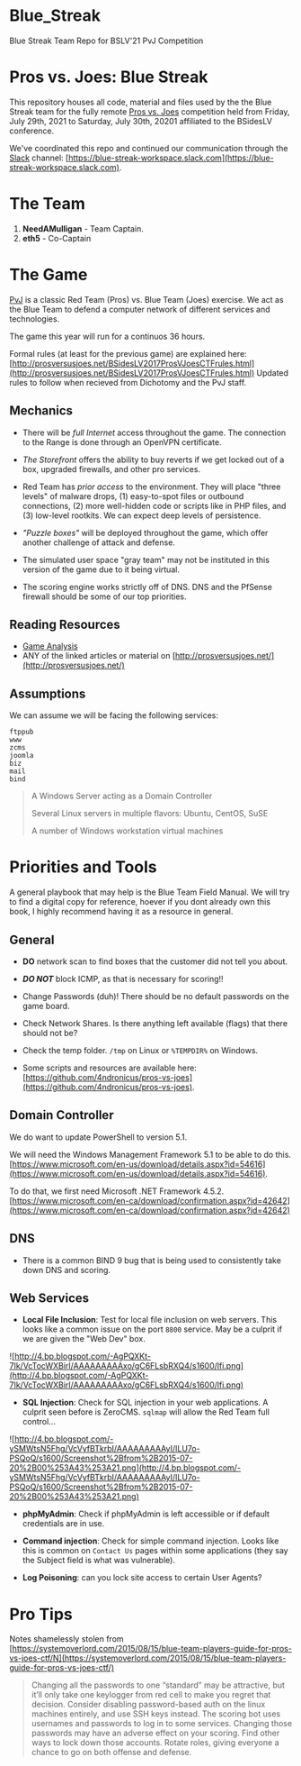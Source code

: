 # Blue_Streak
Blue Streak Team Repo for BSLV'21 PvJ Competition


Pros vs. Joes: Blue Streak
===============================

This repository houses all code, material and files used by the the Blue Streak team for the fully remote [Pros vs. Joes] competition held from Friday, July 29th, 2021 to Saturday, July 30th, 20201 affiliated to the BSidesLV conference. 

We've coordinated this repo and continued our communication through the [Slack] channel: [https://blue-streak-workspace.slack.com](https://blue-streak-workspace.slack.com).


The Team
===========

1. __NeedAMulligan__ - Team Captain.
2. __eth5__ - Co-Captain 



The Game
===========

[PvJ] is a classic Red Team (Pros) vs. Blue Team (Joes) exercise. We act as the Blue Team to defend a computer network of different services and technologies.

The game this year will run for a continuos 36 hours.

Formal rules (at least for the previous game) are explained here: [http://prosversusjoes.net/BSidesLV2017ProsVJoesCTFrules.html](http://prosversusjoes.net/BSidesLV2017ProsVJoesCTFrules.html) Updated rules to follow when recieved from Dichotomy and the PvJ staff.

Mechanics
---------

* There will be _full Internet_ access throughout the game. The connection to the Range is done through an OpenVPN certificate.

* _The Storefront_ offers the ability to buy reverts if we get locked out of a box, upgraded firewalls, and other pro services.

* Red Team has _prior access_ to the environment. They will place "three levels" of malware drops, (1) easy-to-spot files or outbound connections, (2) more well-hidden code or scripts like in PHP files, and (3) low-level rootkits.  We can expect deep levels of persistence.

* _"Puzzle boxes"_ will be deployed throughout the game, which offer another challenge of attack and defense.

* The simulated user space "gray team" may not be instituted in this version of the game due to it being virtual.

* The scoring engine works strictly off of DNS. DNS and the PfSense firewall should be some of our top priorities. 

Reading Resources
------------

* [Game Analysis](https://blog.infosecanalytics.com/2018/08/game-analysis-of-2018-pros-vs-joes-ctf.html)
* ANY of the linked articles or material on [http://prosversusjoes.net/](http://prosversusjoes.net/)


Assumptions
---------------

We can assume we will be facing the following services:

```
ftppub
www
zcms
joomla
biz
mail
bind
```

> A Windows Server acting as a Domain Controller
>
> Several Linux servers in multiple flavors: Ubuntu, CentOS, SuSE
>
> A number of Windows workstation virtual machines

Priorities and Tools
=======================

A general playbook that may help is the Blue Team Field Manual. We will try to find a digital copy for reference, hoever if you dont already own this book, I highly recommend having it as a resource in general.

General
---------

* __DO__ network scan to find boxes that the customer did not tell you about. 
* ___DO NOT___ block ICMP, as that is necessary for scoring!!
* Change Passwords (duh)! There should be no default passwords on the game board.
* Check Network Shares. Is there anything left available (flags) that there should not be?
* Check the temp folder. `/tmp` on Linux or `%TEMPDIR%` on Windows.


* Some scripts and resources are available here: [https://github.com/4ndronicus/pros-vs-joes](https://github.com/4ndronicus/pros-vs-joes).

Domain Controller
---------------------

We do want to update PowerShell to version 5.1. 

We will need the Windows Management Framework 5.1 to be able to do this. [https://www.microsoft.com/en-us/download/details.aspx?id=54616](https://www.microsoft.com/en-us/download/details.aspx?id=54616).

To do that, we first need Microsoft .NET Framework 4.5.2. [https://www.microsoft.com/en-ca/download/confirmation.aspx?id=42642](https://www.microsoft.com/en-ca/download/confirmation.aspx?id=42642)


DNS
----------

* There is a common BIND 9 bug that is being used to consistently take down DNS and scoring.


Web Services
--------------

* __Local File Inclusion__: Test for local file inclusion on web servers. This looks like a common issue on the port `8800` service. May be a culprit if we are given the "Web Dev" box.

![http://4.bp.blogspot.com/-AgPQXKt-7Ik/VcTocWXBirI/AAAAAAAAAxo/gC6FLsbRXQ4/s1600/lfi.png](http://4.bp.blogspot.com/-AgPQXKt-7Ik/VcTocWXBirI/AAAAAAAAAxo/gC6FLsbRXQ4/s1600/lfi.png)

* __SQL Injection__: Check for SQL injection in your web applications. A culprit seen before is ZeroCMS. `sqlmap` will allow the Red Team full control...

![http://4.bp.blogspot.com/-ySMWtsN5Fhg/VcVyfBTkrbI/AAAAAAAAAyI/ILU7o-PSQoQ/s1600/Screenshot%2Bfrom%2B2015-07-20%2B00%253A43%253A21.png](http://4.bp.blogspot.com/-ySMWtsN5Fhg/VcVyfBTkrbI/AAAAAAAAAyI/ILU7o-PSQoQ/s1600/Screenshot%2Bfrom%2B2015-07-20%2B00%253A43%253A21.png)

* __phpMyAdmin__: Check if phpMyAdmin is left accessible or if default credentials are in use.

* __Command injection__: Check for simple command injection. Looks like this is common on `Contact Us` pages within some applications (they say the Subject field is what was vulnerable).

* __Log Poisoning__: can you lock site access to certain User Agents?



Pro Tips
===========

Notes shamelessly stolen from [https://systemoverlord.com/2015/08/15/blue-team-players-guide-for-pros-vs-joes-ctf/N](https://systemoverlord.com/2015/08/15/blue-team-players-guide-for-pros-vs-joes-ctf/)

> Changing all the passwords to one “standard” may be attractive, but it’ll only take one keylogger from red cell to make you regret that decision.
> Consider disabling password-based auth on the linux machines entirely, and use SSH keys instead.
> The scoring bot uses usernames and passwords to log in to some services. Changing those passwords may have an adverse effect on your scoring. Find other ways to lock down those accounts.
> Rotate roles, giving everyone a chance to go on both offense and defense.


[Pros vs. Joes]: http://prosversusjoes.net/
[PvJ]: http://prosversusjoes.net/
[Slack]: https://slack.com/
